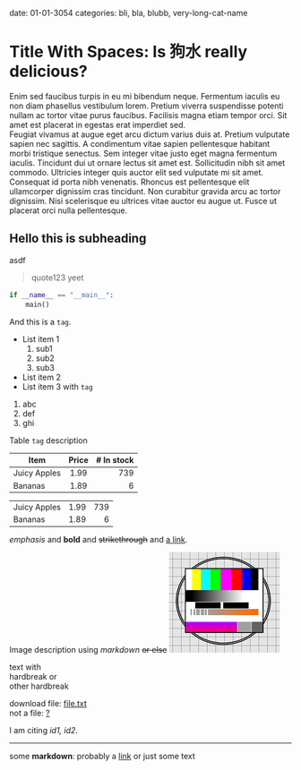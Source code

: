 date: 01-01-3054
categories: bli, bla, blubb, very-long-cat-name

# Title With <span> Spaces: Is 狗水 really delicious?

Enim sed faucibus turpis in eu mi bibendum neque. 
Fermentum iaculis eu non diam phasellus vestibulum lorem. Pretium viverra suspendisse potenti nullam ac tortor vitae purus faucibus. Facilisis magna etiam tempor orci.
Sit amet est placerat in egestas erat imperdiet sed.  
<blank-line/>
Feugiat vivamus at augue eget arcu dictum varius duis at. Pretium vulputate sapien nec sagittis. A condimentum vitae sapien pellentesque habitant morbi tristique senectus. Sem integer vitae justo eget magna fermentum iaculis. Tincidunt dui ut ornare lectus sit amet est. Sollicitudin nibh sit amet commodo. Ultricies integer quis auctor elit sed vulputate mi sit amet. Consequat id porta nibh venenatis. Rhoncus est pellentesque elit ullamcorper dignissim cras tincidunt. Non curabitur gravida arcu ac tortor dignissim. Nisi scelerisque eu ultrices vitae auctor eu augue ut. Fusce ut placerat orci nulla pellentesque.

## Hello this is subheading

asdf
> quote123
> yeet

```python
if __name__ == "__main__":
    main()
```

And this is a `tag`.

- List item 1
  1. sub1
  2. sub2
  3. sub3
- List item 2
- List item 3 with `tag`

1. abc
2. def
3. ghi

<table-title>Table `tag` description</table-title>

| Item         | Price | # In stock |
|--------------|:-----:|-----------:|
| Juicy Apples |  1.99 |        739 |
| Bananas      |  1.89 |          6 |

||||
|--------------|:-----:|-----------:|
| Juicy Apples |  1.99 |        739 |
| Bananas      |  1.89 |          6 |

_emphasis_ and __bold__ and ~~strikethrough~~ and [a link](url).

<figure-title>Image description using _markdown_ ~~or else~~</figure-title>
![](./test.png)

text with<br>
hardbreak or     
other hardbreak

download file: [file.txt](./file.txt)<br>
not a file: [?](http://duckduckgo.com)

I am citing <cite>id1, id2</cite>.

---
<reference id="id1">some __markdown__: probably a [link](somewhere)</reference>
<reference id="id2">or just some text</reference>


